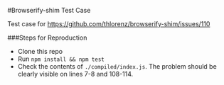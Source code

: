 #Browserify-shim Test Case

Test case for https://github.com/thlorenz/browserify-shim/issues/110

###Steps for Reproduction

- Clone this repo
- Run `npm install && npm test`
- Check the contents of `./compiled/index.js`. The problem should be clearly visible on lines 7-8 and 108-114.